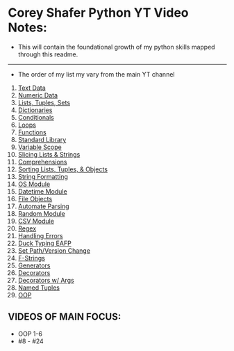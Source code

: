 # Corey Shafer Python YT Video Notes:
* This will contain the foundational growth of my python skills mapped through this readme.
***   
- The order of my list my vary from the main YT channel
1. [Text Data]()   
2. [Numeric Data]()   
3. [Lists, Tuples, Sets]()   
4. [Dictionaries]()   
5. [Conditionals]()   
6. [Loops]()   
7. [Functions]()   
8. [Standard Library]()   
9. [Variable Scope]()   
10. [Slicing Lists & Strings]()   
11. [Comprehensions]()   
12. [Sorting Lists, Tuples, & Objects]()   
13. [String Formatting]()   
14. [OS Module]()   
15. [Datetime Module]()   
16. [File Objects]()   
17. [Automate Parsing]()   
18. [Random Module]()   
19. [CSV Module]()   
20. [Regex]()   
21. [Handling Errors]()   
22. [Duck Typing EAFP]()   
23. [Set Path/Version Change]()   
24. [F-Strings]()   
25. [Generators]()   
26. [Decorators]()   
27. [Decorators w/ Args]()   
28. [Named Tuples]()   
29. [OOP](./OOP/index.md)
## VIDEOS OF MAIN FOCUS:
* OOP 1-6
* #8 - #24
